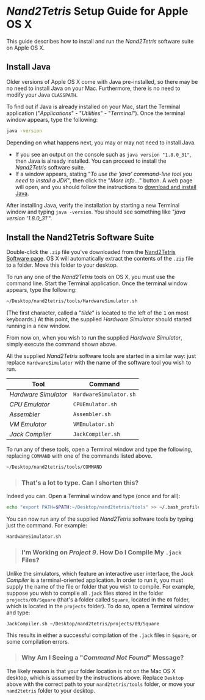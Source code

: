 # *Nand2Tetris* Setup Guide for Apple OS X

This guide describes how to install and run the *Nand2Tetris* software suite on Apple OS X.

## Install Java

Older versions of Apple OS X come with Java pre-installed, so there may be no need to install Java on your Mac. Furthermore, there is no need to modify your Java `CLASSPATH`.

To find out if Java is already installed on your Mac, start the Terminal application ("*Applications*" - "*Utilities*" - "*Terminal*"). Once the terminal window appears, type the following:

```bash
java -version
```

Depending on what happens next, you may or may not need to install Java.

- If you see an output on the console such as `java version "1.8.0_31"`, then Java is already installed. You can proceed to install the *Nand2Tetris* software suite.
- If a window appears, stating "*To use the 'java' command-line tool you need to install a JDK*", then click the "*More Info...*" button. A web page will open, and you should follow the instructions to [download and install Java](http://www.oracle.com/technetwork/java/javase/downloads/index.html).

After installing Java, verify the installation by starting a new Terminal window and typing `java -version`. You should see something like "*java version '1.8.0_31'*".

## Install the Nand2Tetris Software Suite

Double-click the `.zip` file you've downloaded from the [Nand2Tetris Software page](http://nand2tetris.org/software.php). OS X will automatically extract the contents of the `.zip` file to a folder. Move this folder to your desktop.

To run any one of the *Nand2Tetris* tools on OS X, you must use the command line. Start the Terminal application. Once the terminal window appears, type the following:

```bash
~/Desktop/nand2tetris/tools/HardwareSimulator.sh
```

(The first character, called a "*tilde*" is located to the left of the <kbd>1</kbd> on most keyboards.) At this point, the supplied *Hardware Simulator* should started running in a new window.

From now on, when you wish to run the supplied *Hardware Simulator*, simply execute the command shown above.

All the supplied *Nand2Tetris* software tools are started in a similar way: just replace `HardwareSimulator` with the name of the software tool you wish to run.

| Tool                 | Command                |
| -------------------- | ---------------------- |
| *Hardware Simulator* | `HardwareSimulator.sh` |
| *CPU Emulator*       | `CPUEmulator.sh`       |
| *Assembler*          | `Assembler.sh`         |
| *VM Emulator*        | `VMEmulator.sh`        |
| *Jack Compiler*      | `JackCompiler.sh`      |

To run any of these tools, open a Terminal window and type the following, replacing `COMMAND` with one of the commands listed above.

```bash
~/Desktop/nand2tetris/tools/COMMAND
```

> ### That's a lot to type. Can I shorten this?

Indeed you can. Open a Terminal window and type (once and for all):

```bash
echo "export PATH=$PATH:~/Desktop/nand2tetris/tools" >> ~/.bash_profile ; source ~/.bash_profile
```

You can now run any of the supplied *Nand2Tetris* software tools by typing just the command. For example:

```bash
HardwareSimulator.sh
```

> ### I'm Working on *Project 9*. How Do I Compile My `.jack` Files?

Unlike the simulators, which feature an interactive user interface, the *Jack Compiler* is a terminal-oriented application. In order to run it, you must supply the name of the file or folder that you wish to compile. For example, suppose you wish to compile all `.jack` files stored in the folder `projects/09/Square` (that's a folder called `Square`, located in the `09` folder, which is located in the `projects` folder). To do so, open a Terminal window and type:

```bash
JackCompiler.sh ~/Desktop/nand2tetris/projects/09/Square
```

This results in either a successful compilation of the `.jack` files in `Square`, or some compilation errors.

> ### Why Am I Seeing a "*Command Not Found*" Message?

The likely reason is that your folder location is not on the Mac OS X desktop, which is assumed by the instructions above. Replace `Desktop` above with the correct path to your `nand2tetris/tools` folder, or move your `nand2tetris` folder to your desktop.